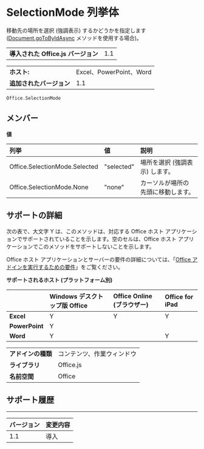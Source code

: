 
# <a name="selectionmode-enumeration"></a>SelectionMode 列挙体
移動先の場所を選択 (強調表示) するかどうかを指定します ([Document.goToByIdAsync](../../reference/shared/document.gotobyidasync.md) メソッドを使用する場合)。

|||
|:-----|:-----|
|**導入された Office.js バージョン**|1.1|

|||
|:-----|:-----|
|**ホスト:**|Excel、PowerPoint、Word|
|**追加されたバージョン**|1.1|



```
Office.SelectionMode
```


## <a name="members"></a>メンバー


**値**


|**列挙**|**値**|**説明**|
|:-----|:-----|:-----|
|Office.SelectionMode.Selected|"selected"|場所を選択 (強調表示) します。|
|Office.SelectionMode.None|"none"|カーソルが場所の先頭に移動します。|

## <a name="support-details"></a>サポートの詳細


次の表で、大文字 Y は、このメソッドは、対応する Office ホスト アプリケーションでサポートされていることを示します。空のセルは、Office ホスト アプリケーションでこのメソッドをサポートしないことを示します。

Office ホスト アプリケーションとサーバーの要件の詳細については、「[Office アドインを実行するための要件](../../docs/overview/requirements-for-running-office-add-ins.md)」をご覧ください。


**サポートされるホスト (プラットフォーム別)**


||**Windows デスクトップ版 Office**|**Office Online (ブラウザー)**|**Office for iPad**|
|:-----|:-----|:-----|:-----|
|**Excel**|Y|Y|Y|
|**PowerPoint**|Y|||
|**Word**|Y||Y|

|||
|:-----|:-----|
|**アドインの種類**|コンテンツ、作業ウィンドウ|
|**ライブラリ**|Office.js|
|**名前空間**|Office|

## <a name="support-history"></a>サポート履歴



****


|**バージョン**|**変更内容**|
|:-----|:-----|
|1.1|導入|
